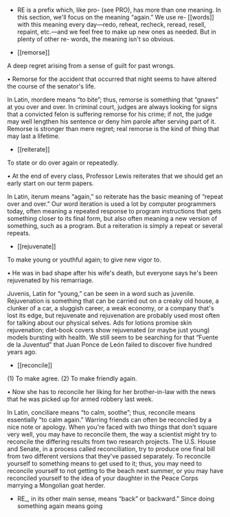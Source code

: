 - RE is a prefix which, like pro- (see PRO), has more than one meaning. In this section, we'll focus on
the meaning “again.” We use re- [[words]] with this meaning every day—redo, reheat, recheck, reread,
resell, repaint,  etc.—and  we  feel  free  to  make  up  new  ones  as  needed.  But  in  plenty  of  other  re-
words, the meaning isn't so obvious.

- [[remorse]] 

 A deep regret arising from a sense of guilt for past wrongs. 

• Remorse for the accident that occurred that night seems to have altered the course of the senator's
life. 

In Latin, mordere means “to bite”; thus, remorse is something that “gnaws” at you over and over. In
criminal court, judges are always looking for signs that a convicted felon is suffering remorse for his
crime;  if  not,  the  judge  may  well  lengthen  his  sentence  or  deny  him  parole  after  serving  part  of  it.
Remorse is stronger than mere regret; real remorse is the kind of thing that may last a lifetime.

- [[reiterate]] 

 To state or do over again or repeatedly. 

• At the end of every class, Professor Lewis reiterates that we should get an early start on our term
papers. 

In Latin, iterum means “again,” so reiterate  has  the  basic  meaning  of  “repeat  over  and  over.”  Our
word iteration is used a lot by computer programmers today, often meaning a repeated response to
program instructions that gets something closer to its final form, but also often meaning a new version
of something, such as a program. But a reiteration is simply a repeat or several repeats.

- [[rejuvenate]] 

 To make young or youthful again; to give new vigor to. 

•  He  was  in  bad  shape  after  his  wife's  death,  but  everyone  says  he's  been  rejuvenated  by  his
remarriage. 

Juvenis, Latin for “young,” can be seen in a word such as juvenile. Rejuvenation is something that
can be carried out on a creaky old house, a clunker of a car, a sluggish career, a weak economy, or a
company that's lost its edge, but rejuvenate and rejuvenation are probably used most often for talking
about  our  physical  selves.  Ads  for  lotions  promise  skin  rejuvenation;  diet-book  covers  show
rejuvenated (or maybe just young) models bursting with health. We still seem to be searching for that
“Fuente de la Juventud” that Juan Ponce de León failed to discover five hundred years ago.

- [[reconcile]] 

 (1) To make agree. (2) To make friendly again. 

• Now she has to reconcile her liking for her brother-in-law with the news that he was picked up for
armed robbery last week. 

In  Latin,  conciliare  means  “to  calm,  soothe”;  thus,  reconcile  means  essentially  “to  calm  again.”
Warring friends can often be reconciled by a nice note or apology. When you're faced with two things
that don't square very well, you may have to reconcile them, the way a scientist might try to reconcile
the  differing  results  from  two  research  projects.  The  U.S.  House  and  Senate,  in  a  process  called
reconciliation,  try  to  produce  one  final  bill  from  two  different  versions  that  they've  passed
separately. To reconcile yourself to something means to get used to it; thus, you may need to reconcile
yourself to not getting to the beach next summer, or you may have reconciled yourself to the idea of
your daughter in the Peace Corps marrying a Mongolian goat herder.

- RE_, in its other main sense, means “back” or backward.” Since doing something again means going
